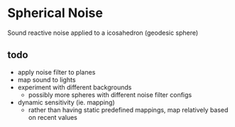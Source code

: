 # Spherical Noise

Sound reactive noise applied to a icosahedron (geodesic sphere)

## todo
- apply noise filter to planes
- map sound to lights
- experiment with different backgrounds
    - possibly more spheres with different noise filter configs
- dynamic sensitivity (ie. mapping)
    - rather than having static predefined mappings, map relatively based on recent values
